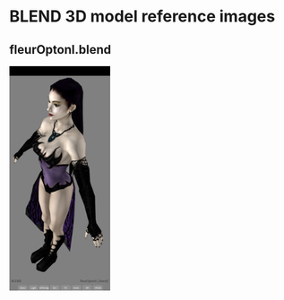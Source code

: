 # BLEND 3D model reference images

## fleurOptonl.blend
<img alt="fleurOptonl.blend" src="screenshots/fleurOptonl_blend.png" width=180 />
